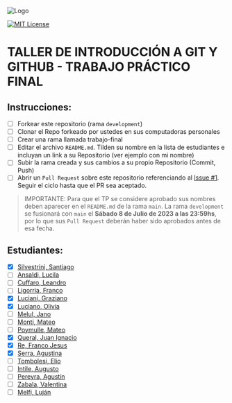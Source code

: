 ![Logo](https://www.austral.edu.ar/wp-content/themes/ua/img/logo.png?2)

[![MIT License](https://img.shields.io/badge/License-MIT-green.svg)](https://choosealicense.com/licenses/mit/)

# TALLER DE INTRODUCCIÓN A GIT Y GITHUB - TRABAJO PRÁCTICO FINAL

## Instrucciones:

- [ ] Forkear este repositorio (rama `development`)
- [ ] Clonar el Repo forkeado por ustedes en sus computadoras personales
- [ ] Crear una rama llamada trabajo-final
- [ ] Editar el archivo `README.md`. Tilden su nombre en la lista de estudiantes e incluyan un link a su Repositorio (ver ejemplo con mi nombre)
- [ ] Subir la rama creada y sus cambios a su propio Repositorio (Commit, Push)
- [ ] Abrir un `Pull Request` sobre este repositorio referenciando al [Issue #1](https://github.com/santiagosilvestrini/trabajo-final-2023/issues/1). Seguir el ciclo hasta que el PR sea aceptado.

> IMPORTANTE: Para que el TP se considere aprobado sus nombres deben aparecer en el `README.md` de la rama `main`. La rama `development` se fusionará con `main` el **Sábado 8 de Julio de 2023 a las 23:59hs**, por lo que sus `Pull Request` deberán haber sido aprobados antes de esa fecha.

## Estudiantes:

- [x] [Silvestrini, Santiago](https://github.com/santiagosilvestrini/trabajo-final-2023/)
- [ ] [Ansaldi, Lucila]()
- [ ] [Cuffaro, Leandro]()
- [ ] [Ligorria, Franco]()
- [x] [Luciani, Graziano](https://github.com/grazi99/trabajo-final-2023)
- [x] [Luciano, Olivia](https://github.com/olivialuciano2003/trabajo-final-2023-FORK.git)
- [ ] [Melul, Jano]()
- [ ] [Monti, Mateo]()
- [ ] [Poymulle, Mateo]()
- [x] [Queral, Juan Ignacio ](https://github.com/JuaniQueral/trabajo-final-2023)
- [x] [Re, Franco Jesus](https://github.com/Francojesusre/trabajo-final-2023)
- [x] [Serra, Agustina](https://github.com/Agustinaa01/trabajo-final-2023)
- [ ] [Tombolesi, Elio]()
- [ ] [Intile, Augusto]()
- [ ] [Pereyra, Agustín]()
- [ ] [Zabala, Valentina]()
- [ ] [Melfi, Luján]()
